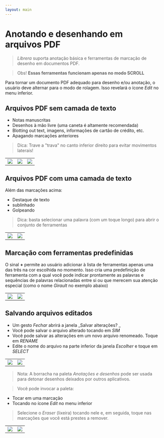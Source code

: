 ```yaml
---
layout: main
---
```


# Anotando e desenhando em arquivos PDF

> _Librera_ suporta anotação básica e ferramentas de marcação de desenho em documentos PDF.

> Obs! **Essas ferramentas funcionam apenas no modo SCROLL**

Para tornar um documento PDF adequado para desenho e/ou anotação, o usuário deve alternar para o modo de rolagem.
Isso revelará o ícone _Edit_ no menu inferior.

## Arquivos PDF sem camada de texto
- Notas manuscritas
- Desenhos à mão livre (uma caneta é altamente recomendada)
- Blotting out text, imagens, informações de cartão de crédito, etc.
- Apagando marcações anteriores
> Dica: Trave a &quot;trava&quot; no canto inferior direito para evitar movimentos laterais!

||||
|-|-|-|
|![](1.jpg)|![](2.jpg)|![](3.jpg)|

## Arquivos PDF com uma camada de texto
Além das marcações acima:
- Destaque de texto
- sublinhado
- Golpeando
> Dica: basta selecionar uma palavra (com um toque longo) para abrir o conjunto de ferramentas

|||
|-|-|
|![](4.jpg)|![](5.jpg)|

## Marcação com ferramentas predefinidas
O sinal **+** permite ao usuário adicionar à lista de ferramentas apenas uma das três na cor escolhida no momento.
Isso cria uma predefinição de ferramenta com a qual você pode indicar prontamente as palavras e sequências de palavras relacionadas entre si ou que merecem sua atenção especial (como o nome _Girault_ no exemplo abaixo)

|||
|-|-|
|![](8.jpg)|![](9.jpg)|

## Salvando arquivos editados
* Um gesto _Fechar_ abrirá a janela _Salvar alterações? _
* Você pode salvar o arquivo alterado tocando em _SIM_
* Você pode salvar as alterações em um novo arquivo renomeado. Toque em _RENAME_
* Edite o nome do arquivo na parte inferior da janela _Escolher_ e toque em _SELECT_

|||
|-|-|
|![](6.jpg)|![](7.jpg)|

> Nota: A borracha na paleta _Anotações e desenhos_ pode ser usada para detonar desenhos deixados por outros aplicativos.

> Você pode invocar a paleta:
- Tocar em uma marcação
- Tocando no ícone _Edit_ no menu inferior

> Selecione o _Eraser_ (lixeira) tocando nele e, em seguida, toque nas marcações que você está prestes a remover.

|||
|-|-|
|![](10.jpg)|![](11.jpg)|
